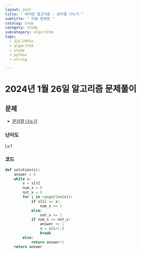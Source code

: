 ```yaml
---
layout: post
title: " 파이썬 알고리즘 : 문자열 나누기 "
subtitle: " 이중 반복문 "
catalog: true
category: study
subcategory: algorithm
tags:
  - 프로그래머스
  - algorithm
  - study
  - python
  - string

---
```


# 2024년 1월 26일 알고리즘 문제풀이

## 문제

- [문자열 나누기](https://school.programmers.co.kr/learn/courses/30/lessons/140108)

### 난이도

Lv.1

### 코드

```python
def solution(s):
    answer = 0
    while s:
        x = s[0]
        num_x = 0
        not_x = 0
        for i in range(len(s)):
            if s[i] == x:
                num_x += 1
            else:
                not_x += 1
            if num_x == not_x:
                answer += 1
                s = s[i+1:]
                break
        else:
            return answer+1
    return answer
        
```
